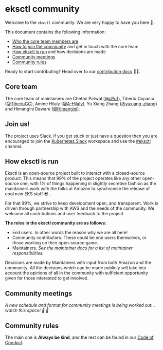 # eksctl community

Welcome to the `eksctl` community. We are very happy to have you here :tada: .

This document contains the following information:

- [Who the core team members are](#core-team)
- [How to join the community](#join-us) and get in touch with the core team
- [How eksctl is run](#how-eksctl-is-run) and how decisions are made
- [Community meetings](#community-meetings)
- [Community rules](#community-rules)

Ready to start contributing? Head over to our [contribution docs](CONTRIBUTING.md) :man_technologist:.

## Core team

The core team of maintainers are Chetan Patwal ([@cPu1](https://github.com/cPu1)),
Tiberiu Copaciu ([@TiberiuGC](https://github.com/TiberiuGC)),
Amine Hilaly ([@A-Hilaly](https://github.com/a-hilaly)),
Yu Xiang Zhang ([@yuxiang-zhang](https://github.com/yuxiang-zhang))
and Himangini Daware ([@Himangini](https://github.com/Himangini)).

## Join us!
The project uses Slack. If you get stuck or just have a question then you are encouraged to join the
[Kubernetes Slack](https://slack.k8s.io/) workspace and use the
[#eksctl](https://slack.k8s.io/messages/eksctl/) channel.

## How eksctl is run

Eksctl is an open-source project built to interact with a closed-source product.
This means that 99% of the project operates like any other open-source one,
with 1% of things happening in slightly secretive fashion as the maintainers
work with the folks at Amazon to synchronise the release of cool new EKS stuff :sunglasses: .

For that 99%, we strive to keep development open, and transparent.
Work is driven through partnership with AWS and the needs of the community.
We welcome all contributions and user feedback to the project.

**The roles in the eksctl community are as follows:**
- End users. In other words the reason why we are all here!
- Community contributors. These could be end users themselves, or those working
  on their open-source game.
- Maintainers. _See [the maintainer docs](https://github.com/weaveworks/eksctl-handbook) for a list
  of maintainer responsibilities._

Decisions are made by Maintainers with input from both Amazon and the community.
All the decisions which can be made publicly will take into account the opinions
of all in the community with sufficient opportunity given for those interested
to get involved.

## Community meetings

_A new schedule and format for community meetings is being worked out... watch this space! :space_invader: :eyes:_

## Community rules

The main one is **Always be kind**, and the rest can be found in our [Code of Conduct](CODE_OF_CONDUCT.md).
